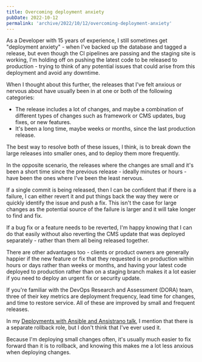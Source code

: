 ```yaml
---
title: Overcoming deployment anxiety
pubDate: 2022-10-12
permalink: 'archive/2022/10/12/overcoming-deployment-anxiety'
---
```


As a Developer with 15 years of experience, I still sometimes get "deployment anxiety" - when I've backed up the database and tagged a release, but even though the CI pipelines are passing and the staging site is working, I'm holding off on pushing the latest code to be released to production - trying to think of any potential issues that could arise from this deployment and avoid any downtime.

When I thought about this further, the releases that I've felt anxious or nervous about have usually been in at one or both of the following categories:

* The release includes a lot of changes, and maybe a combination of different types of changes such as framework or CMS updates, bug fixes, or new features.
* It's been a long time, maybe weeks or months, since the last production release.

The best way to resolve both of these issues, I think, is to break down the large releases into smaller ones, and to deploy them more frequently.

In the opposite scenario, the releases where the changes are small and it's been a short time since the previous release - ideally minutes or hours - have been the ones where I've been the least nervous.

If a single commit is being released, then I can be confident that if there is a failure, I can either revert it and put things back the way they were or quickly identify the issue and push a fix. This isn't the case for large changes as the potential source of the failure is larger and it will take longer to find and fix.

If a bug fix or a feature needs to be reverted, I'm happy knowing that I can do that easily without also reverting the CMS update that was deployed separately - rather than them all being released together.

There are other advantages too - clients or product owners are generally happier if the new feature or fix that they requested is on production within hours or days rather than weeks or months, and having your latest code deployed to production rather than on a staging branch makes it a lot easier if you need to deploy an urgent fix or security update.

If you're familiar with the DevOps Research and Assessment (DORA) team, three of their key metrics are deployment frequency, lead time for changes, and time to restore service. All of these are improved by small and frequent releases.

In my [Deployments with Ansible and Ansistrano talk]({{site.url}}/presentations/deploying-php-ansible-ansistrano), I mention that there is a separate rollback role, but I don't think that I've ever used it.

Because I'm deploying small changes often, it's usually much easier to fix forward than it is to rollback, and knowing this makes me a lot less anxious when deploying changes.

